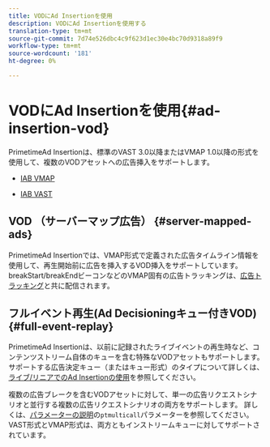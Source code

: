 ```yaml
---
title: VODにAd Insertionを使用
description: VODにAd Insertionを使用する
translation-type: tm+mt
source-git-commit: 7d74e526dbc4c9f623d1ec30e4bc70d9318a89f9
workflow-type: tm+mt
source-wordcount: '181'
ht-degree: 0%

---
```



# VODにAd Insertionを使用{#ad-insertion-vod}

PrimetimeAd Insertionは、標準のVAST 3.0以降またはVMAP 1.0以降の形式を使用して、複数のVODアセットへの広告挿入をサポートします。

* [IAB VMAP](https://www.iab.com/wp-content/uploads/2015/06/VMAPv1_0.pdf)

* [IAB VAST](https://www.iab.com/wp-content/uploads/2015/06/VASTv3_0.pdf)

## VOD （サーバーマップ広告） {#server-mapped-ads}

PrimetimeAd Insertionでは、VMAP形式で定義された広告タイムライン情報を使用して、再生開始前に広告を挿入するVOD挿入をサポートしています。  breakStart/breakEndビーコンなどのVMAP固有の広告トラッキングは、[広告トラッキング](set-up-ad-tracking.md)と共に配信されます。

## フルイベント再生(Ad Decisioningキュー付きVOD) {#full-event-replay}

PrimetimeAd Insertionは、以前に記録されたライブイベントの再生時など、コンテンツストリーム自体のキューを含む特殊なVODアセットもサポートします。 サポートする広告決定キュー（またはキュー形式）のタイプについて詳しくは、[ライブ/リニアでのAd Insertionの使用](ad-insertion-live-linear-stream.md)を参照してください。

複数の広告ブレークを含むVODアセットに対して、単一の広告リクエストシナリオと並行する複数の広告リクエストシナリオの両方をサポートします。 詳しくは、[パラメーターの説明](/help/dynamic-ad-insertion/msapi-topics/ms-getting-started/ms-api-query-params.md)の`ptmulticall`パラメーターを参照してください。 VAST形式とVMAP形式は、両方ともインストリームキューに対してサポートされています。

